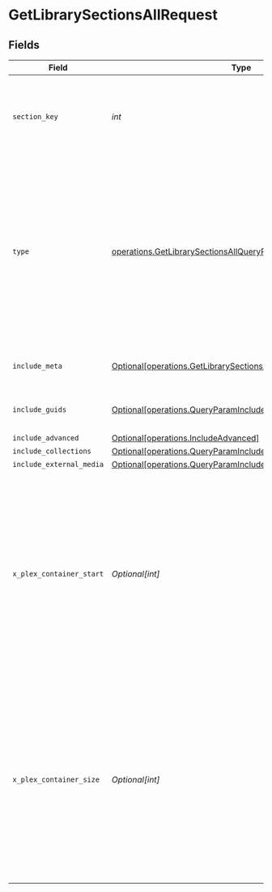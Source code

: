 # GetLibrarySectionsAllRequest


## Fields

| Field                                                                                                                                                                                        | Type                                                                                                                                                                                         | Required                                                                                                                                                                                     | Description                                                                                                                                                                                  | Example                                                                                                                                                                                      |
| -------------------------------------------------------------------------------------------------------------------------------------------------------------------------------------------- | -------------------------------------------------------------------------------------------------------------------------------------------------------------------------------------------- | -------------------------------------------------------------------------------------------------------------------------------------------------------------------------------------------- | -------------------------------------------------------------------------------------------------------------------------------------------------------------------------------------------- | -------------------------------------------------------------------------------------------------------------------------------------------------------------------------------------------- |
| `section_key`                                                                                                                                                                                | *int*                                                                                                                                                                                        | :heavy_check_mark:                                                                                                                                                                           | The unique key of the Plex library. <br/>Note: This is unique in the context of the Plex server.<br/>                                                                                        | 9518                                                                                                                                                                                         |
| `type`                                                                                                                                                                                       | [operations.GetLibrarySectionsAllQueryParamType](../../models/operations/getlibrarysectionsallqueryparamtype.md)                                                                             | :heavy_check_mark:                                                                                                                                                                           | The type of media to retrieve or filter by.<br/>1 = movie<br/>2 = show<br/>3 = season<br/>4 = episode<br/>E.g. A movie library will not return anything with type 3 as there are no seasons for movie libraries<br/> | 2                                                                                                                                                                                            |
| `include_meta`                                                                                                                                                                               | [Optional[operations.GetLibrarySectionsAllQueryParamIncludeMeta]](../../models/operations/getlibrarysectionsallqueryparamincludemeta.md)                                                     | :heavy_minus_sign:                                                                                                                                                                           | Adds the Meta object to the response<br/>                                                                                                                                                    | 1                                                                                                                                                                                            |
| `include_guids`                                                                                                                                                                              | [Optional[operations.QueryParamIncludeGuids]](../../models/operations/queryparamincludeguids.md)                                                                                             | :heavy_minus_sign:                                                                                                                                                                           | Adds the Guid object to the response<br/>                                                                                                                                                    | 1                                                                                                                                                                                            |
| `include_advanced`                                                                                                                                                                           | [Optional[operations.IncludeAdvanced]](../../models/operations/includeadvanced.md)                                                                                                           | :heavy_minus_sign:                                                                                                                                                                           | N/A                                                                                                                                                                                          | 1                                                                                                                                                                                            |
| `include_collections`                                                                                                                                                                        | [Optional[operations.QueryParamIncludeCollections]](../../models/operations/queryparamincludecollections.md)                                                                                 | :heavy_minus_sign:                                                                                                                                                                           | N/A                                                                                                                                                                                          | 1                                                                                                                                                                                            |
| `include_external_media`                                                                                                                                                                     | [Optional[operations.QueryParamIncludeExternalMedia]](../../models/operations/queryparamincludeexternalmedia.md)                                                                             | :heavy_minus_sign:                                                                                                                                                                           | N/A                                                                                                                                                                                          | 1                                                                                                                                                                                            |
| `x_plex_container_start`                                                                                                                                                                     | *Optional[int]*                                                                                                                                                                              | :heavy_minus_sign:                                                                                                                                                                           | The index of the first item to return. If not specified, the first item will be returned.<br/>If the number of items exceeds the limit, the response will be paginated.<br/>By default this is 0<br/> | 0                                                                                                                                                                                            |
| `x_plex_container_size`                                                                                                                                                                      | *Optional[int]*                                                                                                                                                                              | :heavy_minus_sign:                                                                                                                                                                           | The number of items to return. If not specified, all items will be returned.<br/>If the number of items exceeds the limit, the response will be paginated.<br/>By default this is 50<br/>    | 50                                                                                                                                                                                           |